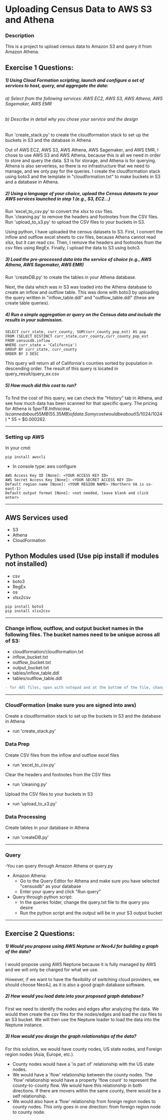# Uploading Census Data to AWS S3 and Athena

### Description
This is a project to upload census data to Amazon S3 and query it from Amazon Athena.   

## Exercise 1 Questions:


##### 1) Using Cloud Formation scripting; launch and configure a set of services to host, query, and aggregate the data:
######  a) Select from the following services: AWS EC2, AWS S3, AWS Athena, AWS Sagemaker, AWS EMR
######  b) Describe in detail why you chose your service and the design
Run 'create_stack.py' to create the cloudformation stack to set up the buckets in S3 and the database in Athena

Out of AWS EC2, AWS S3, AWS Athena, AWS Sagemaker, and AWS EMR, I chose to use AWS S3 and AWS Athena, because this is all we need in order to store and query the data. S3 is for storage, and Athena is for querying. Athena is also serverless, so there is no infrastructure that we need to manage, and we only pay for the queries. I create the cloudformation stack using boto3 and the template in "cloudformation.txt" to make buckets in S3 and a database in Athena.  


##### 2) Using a language of your choice, upload the Census datasets to your AWS services launched in step 1 (e.g., S3, EC2...)
Run 'excel_to_csv.py' to convert the xlsx to csv files.  
Run 'cleaning.py' to remove the headers and footnotes from the CSV files.  
Run 'upload_to_s3.py' to upload the CSV files to your buckets in S3.


Using python, I have uploaded the census datasets to S3. First, I convert the inflow and outflow excel sheets to csv files, because Athena cannot read xlsx, but it can read csv. Then, I remove the headers and footnotes from the csv files using RegEx. Finally, I upload the data to S3 using boto3.  
##### 3) Load the pre-processed data into the service of choice (e.g., AWS Athena, AWS Sagemaker, AWS EMR)
Run 'createDB.py' to create the tables in your Athena database.

Next, the data which was in S3 was loaded into the Athena database to create an inflow and outflow table. This was done with boto3 by uploading the query written in "inflow_table.ddl" and "outflow_table.ddl" (these are create table queries).
##### 4) Run a simple aggregation or query on the Census data and include the results in your submission.
```
SELECT curr_state, curr_county, SUM(curr_county_pop_est) AS pop
FROM (SELECT DISTINCT curr_state,curr_county,curr_county_pop_est
FROM censusdb.inflow
WHERE curr_state = 'California')
GROUP BY curr_state, curr_county
ORDER BY 3 DESC
```
This query will return all of California's counties sorted by population in descending order. The result of this query is located in query_result/query_ex.csv


##### 5) How much did this cost to run?
To find the cost of this query, we can check the "History" tab in Athena, and see how much data has been scanned for that specific query. The pricing for Athena is $5 per TB. In this case, I scanned about 55 MB (55.35 MB) of data. So my cost would be about ($5/1024/1024) * 55 = $0.000262.

---



### Setting up AWS
In your cmd:
```
pip install awscli
```
* In console  type: aws configure  
```
AWS Access Key ID [None]: <YOUR ACCESS KEY ID>
AWS Secret Access Key [None]: <YOUR SECRET ACCESS KEY ID>
Default region name [None]: <YOUR REGION NAME> (Northern VA is us-east-1)
Default output format [None]: <not needed, leave blank and click enter>
```
---
AWS Services used
---
  * S3
  * Athena
  * CloudFormation  


   Python Modules used (Use pip install if modules not installed)
---
  * csv
  * boto3
  * RegEx
  * os
  * xlsx2csv
  ```
  pip install boto3
  pip install xlsx2csv
  ```
---

### Change inflow, outflow, and output bucket names in the following files. The bucket names need to be unique across all of S3:

  - cloudformation/cloudformation.txt
  - inflow_bucket.txt
  - outflow_bucket.txt
  - output_bucket.txt
  - tables/inflow_table.ddl
  - tables/outflow_table.ddl

  ```diff
  - for ddl files, open with notepad and at the bottom of the file, change LOCATION 's3://census-inflow-data/' to LOCATION 's3://<YOUR_BUCKET_NAME>/'
  ```

---
### CloudFormation (make sure you are signed into aws)
Create a cloudformation stack to set up the buckets in S3 and the database in Athena
  - run 'create_stack.py'

### Data Prep
Create CSV files from the inflow and outflow excel files
  - run 'excel_to_csv.py'   

Clear the headers and footnotes from the CSV files
  - run 'cleaning.py'

Upload the CSV files to your buckets in S3
  - run 'upload_to_s3.py'


### Data Processing
Create tables in your database in Athena
  - run 'createDB.py'
---
### Query

  -You can query through Amazon Athena or query.py

  - Amazon Athena:
    - Go to the Query Editor for Athena and make sure you have selected "censusdb" as your database
    - Enter your query and click "Run query"
  - Query through python script:
    - In the queries folder, change the query.txt file to the query you desire
    - Run the python script and the output will be in your S3 output bucket

---
## Exercise 2 Questions:

##### 1) Would you propose using AWS Neptune or Neo4J for building a graph of the data?

I would propose using AWS Neptune because it is fully managed by AWS and we will only be charged for what we use.

However, if we want to have the flexibility of switching cloud providers, we should choose Neo4J, as it is also a good graph database software.

##### 2) How would you load data into your proposed graph database?

First we need to identify the nodes and edges after analyzing the data. We would then create the csv files for the nodes/edges and load the csv files to an S3 bucket. We will then use the Neptune loader to load the data into the Neptune instance.  



##### 3) How would you design the graph relationships of the data?

For this solution, we would have county nodes, US state nodes, and Foreign region nodes (Asia, Europe, etc.).
- County nodes would have a 'is part of' relationship with the US state nodes.
- We would have a 'flow' relationship between the county nodes. The 'flow' relationship would have a property 'flow count' to represent the county-to-county flow. We would have this relationship in both directions. If there are movers within the same county, there would be a self relationship.
- We would also have a 'flow' relationship from foreign region nodes to county nodes. This only goes in one direction: from foreign region node to county node.
